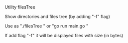 Utility filesTree

Show directories and files tree (by adding "-f" flag)

Use as "./filesTree <directory path>"
    or "go run main.go <directory path>"
    
If add flag "-f" it will be displayed files with size (in bytes)
